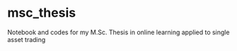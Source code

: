 # msc_thesis
Notebook and codes for my M.Sc. Thesis in online learning applied to single asset trading
